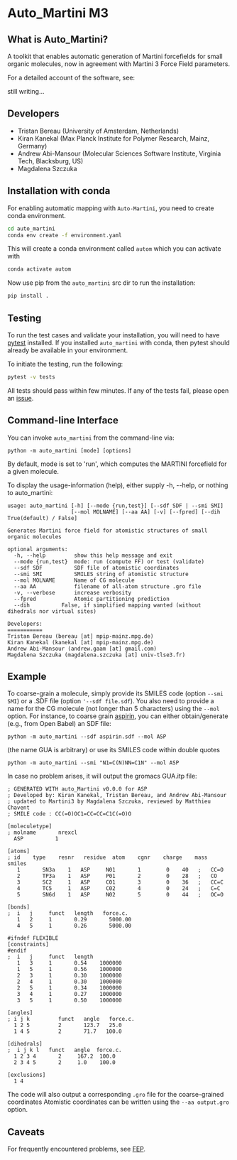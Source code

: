 Auto_Martini M3
============

## What is Auto_Martini?
A toolkit that enables automatic generation of Martini forcefields for small organic molecules, now in agreement with Martini 3 Force Field parameters. 

For a detailed account of the software, see:

still writing...

## Developers 
* Tristan Bereau (University of Amsterdam, Netherlands)   
* Kiran Kanekal (Max Planck Institute for Polymer Research, Mainz, Germany)     
* Andrew Abi-Mansour (Molecular Sciences Software Institute, Virginia Tech, Blacksburg, US)
* Magdalena Szczuka

## Installation with conda
 For enabling automatic mapping with `Auto-Martini`, you need to create conda environment.
```bash
cd auto_martini
conda env create -f environment.yaml
```
This will create a conda environment called `autom` which you can activate with
```bash
conda activate autom
```
Now use pip from the `auto_martini` src dir to run the installation:
```bash
pip install .
```

## Testing
To run the test cases and validate your installation, you will need to have [pytest](https://docs.pytest.org/en/stable/getting-started.html) 
installed. If you installed `auto_martini` with conda, then pytest should already be available in your environment.

To initiate the testing, run the following:
```bash
pytest -v tests
```

All tests should pass within few minutes. If any of the tests fail, please open an [issue](https://github.com/tbereau/auto_martini/issues).

## Command-line Interface
You can invoke `auto_martini` from the command-line via:
```
python -m auto_martini [mode] [options]
```
By default, mode is set to 'run', which computes the MARTINI forcefield for a given molecule.

To display the usage-information (help), either supply -h, --help, or nothing to auto_martini:
 
```
usage: auto_martini [-h] [--mode {run,test}] [--sdf SDF | --smi SMI]
                    [--mol MOLNAME] [--aa AA] [-v] [--fpred] [--dih True(default) / False]

Generates Martini force field for atomistic structures of small organic molecules

optional arguments:
  -h, --help         show this help message and exit
  --mode {run,test}  mode: run (compute FF) or test (validate)
  --sdf SDF          SDF file of atomistic coordinates
  --smi SMI          SMILES string of atomistic structure
  --mol MOLNAME      Name of CG molecule
  --aa AA            filename of all-atom structure .gro file
  -v, --verbose      increase verbosity
  --fpred            Atomic partitioning prediction
  --dih		     False, if simplified mapping wanted (without dihedrals nor virtual sites)

Developers:
===========
Tristan Bereau (bereau [at] mpip-mainz.mpg.de)
Kiran Kanekal (kanekal [at] mpip-mainz.mpg.de)
Andrew Abi-Mansour (andrew.gaam [at] gmail.com)
Magdalena Szczuka (magdalena.szczuka [at] univ-tlse3.fr)
```

## Example
To coarse-grain a molecule, simply provide its SMILES code (option `--smi SMI`) or a .SDF file (option `'--sdf file.sdf`). You also need to provide a name for the CG molecule (not longer than 5 characters) using the `--mol` option.  For instance, to coarse grain [aspirin](https://pubchem.ncbi.nlm.nih.gov/compound/2244#section=2D-Structure), you can either obtain/generate (e.g., from Open Babel) an SDF file:
```
python -m auto_martini --sdf aspirin.sdf --mol ASP 
```
(the name GUA is arbitrary) or use its SMILES code within double quotes
```
python -m auto_martini --smi "N1=C(N)NN=C1N" --mol ASP 
```
In case no problem arises, it will output the gromacs GUA.itp file:
```
; GENERATED WITH auto_Martini v0.0.0 for ASP
; Developed by: Kiran Kanekal, Tristan Bereau, and Andrew Abi-Mansour
; updated to Martini3 by Magdalena Szczuka, reviewed by Matthieu Chavent 
; SMILE code : CC(=O)OC1=CC=CC=C1C(=O)O

[moleculetype]
; molname       nrexcl
  ASP          1

[atoms]
; id    type    resnr   residue  atom    cgnr    charge    mass  smiles
   1       SN3a    1   ASP     N01       1        0    40   ;   CC=O
   2       TP3a    1   ASP     P01       2        0    28   ;   CO
   3       SC2     1   ASP     C01       3        0    36   ;   CC=C
   4       TC5     1   ASP     C02       4        0    24   ;   C=C
   5       SN6d    1   ASP     N02       5        0    44   ;   OC=O

[bonds]
;  i   j     funct   length   force.c.
   1   2     1       0.29       5000.00
   4   5     1       0.26       5000.00

#ifndef FLEXIBLE
[constraints]
#endif
;  i   j     funct   length
   1   3     1       0.54    1000000
   1   5     1       0.56    1000000
   2   3     1       0.30    1000000
   2   4     1       0.30    1000000
   2   5     1       0.34    1000000
   3   4     1       0.27    1000000
   3   5     1       0.50    1000000

[angles]
; i j k         funct   angle   force.c.
  1 2 5         2       123.7   25.0
  1 4 5         2       71.7   100.0

[dihedrals]
;  i j k l   funct   angle  force.c.
  1 2 3 4       2     167.2  100.0
  2 3 4 5       2     1.0    100.0

[exclusions]
  1 4

```
The code will also output a corresponding `.gro` file for the coarse-grained coordinates
Atomistic coordinates can be written using the `--aa output.gro` option.

## Caveats

For frequently encountered problems, see [FEP](FEP.md).

